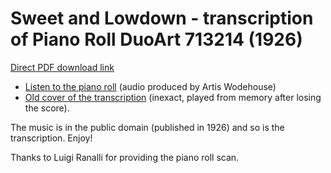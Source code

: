 # Sweet and Lowdown - transcription of Piano Roll DuoArt 713214 (1926)

[Direct PDF download link](https://github.com/Zulko/sheet-music--Gershwin-sweet-and-lowdown/raw/master/sweet_and_lowdown.pdf)

- [Listen to the piano roll](https://www.youtube.com/watch?v=BX9MCyO6smk) (audio produced by Artis Wodehouse)
- [Old cover of the transcription](https://www.youtube.com/watch?v=YgJ3PmMrurA) (inexact, played from memory after losing the score).

The music is in the public domain (published in 1926) and so is the transcription. Enjoy!

Thanks to Luigi Ranalli for providing the piano roll scan.
